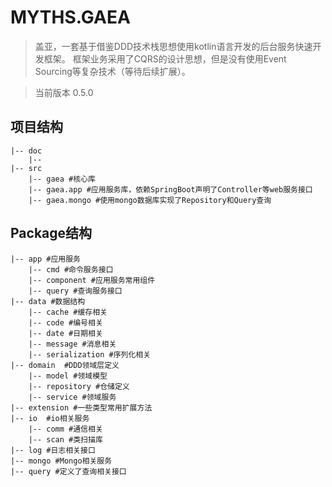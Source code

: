 # MYTHS.GAEA
> 盖亚，一套基于借鉴DDD技术栈思想使用kotlin语言开发的后台服务快速开发框架。
> 框架业务采用了CQRS的设计思想，但是没有使用Event Sourcing等复杂技术（等待后续扩展）。

> 当前版本 0.5.0

## 项目结构

```
|-- doc
    |--
|-- src
    |-- gaea #核心库
    |-- gaea.app #应用服务库，依赖SpringBoot声明了Controller等web服务接口
    |-- gaea.mongo #使用mongo数据库实现了Repository和Query查询
```

## Package结构

```
|-- app #应用服务
    |-- cmd #命令服务接口
    |-- component #应用服务常用组件
    |-- query #查询服务接口
|-- data #数据结构
    |-- cache #缓存相关
    |-- code #编号相关
    |-- date #日期相关
    |-- message #消息相关
    |-- serialization #序列化相关
|-- domain  #DDD领域层定义
    |-- model #领域模型
    |-- repository #仓储定义
    |-- service #领域服务
|-- extension #一些类型常用扩展方法
|-- io  #io相关服务
    |-- comm #通信相关
    |-- scan #类扫描库
|-- log #日志相关接口
|-- mongo #Mongo相关服务
|-- query #定义了查询相关接口
```
